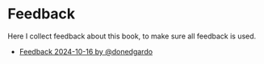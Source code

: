 # Feedback

Here I collect feedback about this book,
to make sure all feedback is used.

- [Feedback 2024-10-16 by @donedgardo](feedback_issue_8.md)

